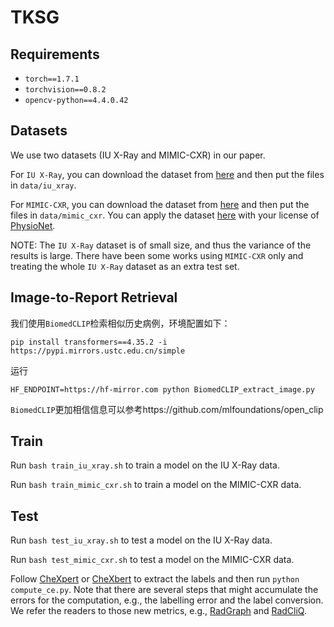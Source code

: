 # TKSG

## Requirements

- `torch==1.7.1`
- `torchvision==0.8.2`
- `opencv-python==4.4.0.42`

## Datasets

We use two datasets (IU X-Ray and MIMIC-CXR) in our paper.

For `IU X-Ray`, you can download the dataset from [here](https://drive.google.com/file/d/1c0BXEuDy8Cmm2jfN0YYGkQxFZd2ZIoLg/view?usp=sharing) and then put the files in `data/iu_xray`.

For `MIMIC-CXR`, you can download the dataset from [here](https://drive.google.com/file/d/1DS6NYirOXQf8qYieSVMvqNwuOlgAbM_E/view?usp=sharing) and then put the files in `data/mimic_cxr`. You can apply the dataset [here](https://drive.google.com/file/d/1DS6NYirOXQf8qYieSVMvqNwuOlgAbM_E/view?usp=sharing) with your license of [PhysioNet](https://physionet.org/content/mimic-cxr-jpg/2.0.0/).

NOTE: The `IU X-Ray` dataset is of small size, and thus the variance of the results is large.
There have been some works using `MIMIC-CXR` only and treating the whole `IU X-Ray` dataset as an extra test set.

## Image-to-Report Retrieval

我们使用`BiomedCLIP`检索相似历史病例，环境配置如下：

```
pip install transformers==4.35.2 -i https://pypi.mirrors.ustc.edu.cn/simple
```

运行

```
HF_ENDPOINT=https://hf-mirror.com python BiomedCLIP_extract_image.py 
```

`BiomedCLIP`更加相信信息可以参考https://github.com/mlfoundations/open_clip

## Train

Run `bash train_iu_xray.sh` to train a model on the IU X-Ray data.

Run `bash train_mimic_cxr.sh` to train a model on the MIMIC-CXR data.

## Test

Run `bash test_iu_xray.sh` to test a model on the IU X-Ray data.

Run `bash test_mimic_cxr.sh` to test a model on the MIMIC-CXR data.

Follow [CheXpert](https://github.com/MIT-LCP/mimic-cxr/tree/master/txt/chexpert) or [CheXbert](https://github.com/stanfordmlgroup/CheXbert) to extract the labels and then run `python compute_ce.py`. Note that there are several steps that might accumulate the errors for the computation, e.g., the labelling error and the label conversion. We refer the readers to those new metrics, e.g., [RadGraph](https://github.com/jbdel/rrg_emnlp) and [RadCliQ](https://github.com/rajpurkarlab/CXR-Report-Metric).